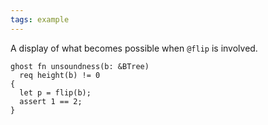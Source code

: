 ```yaml
---
tags: example
---
```


A display of what becomes possible when `@flip` is involved.

```{.mist .numberLines offset="79"}
ghost fn unsoundness(b: &BTree)
  req height(b) != 0
{
  let p = flip(b);
  assert 1 == 2;
}
```
